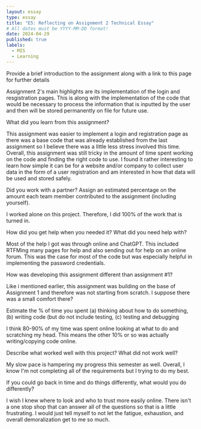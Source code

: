 ```yaml
---
layout: essay
type: essay
title: "E5: Reflecting on Assignment 2 Technical Essay"
# All dates must be YYYY-MM-DD format!
date: 2024-04-29
published: true
labels:
  - MIS
  - Learning
---
```


<p>Provide a brief introduction to the assignment along with a link to this page for further details</p>

<p>Assignment 2's main highlights are its implementation of the login and resgistration pages. This is along with the implementation of the code that would be necessary to process the information that is inputted by the user and then will be stored permanently on file for future use.</p>

<p>What did you learn from this assignment?</p>

<p>This assignment was easier to implement a login and registration page as there was a base code that was already established from the last assignment so I believe there was a little less stress involved this time. Overall, this assignment was still tricky in the amount of time spent working on the code and finding the right code to use. I found it rather interesting to learn how simple it can be for a website and/or company to collect user data in the form of a user registration and am interested in how that data will be used and stored safely.</p>

<p>Did you work with a partner? Assign an estimated percentage on the amount each team member contributed to the assignment (including yourself).</p>

<p>I worked alone on this project. Therefore, I did 100% of the work that is turned in.</p>

<p>How did you get help when you needed it? What did you need help with?</p>

<p>Most of the help I got was through online and ChatGPT. This included RTFMing many pages for help and also sending out for help on an online forum. This was the case for most of the code but was especially helpful in implementing the password credentials.</p>

<p>How was developing this assignment different than assignment #1?</p>

<p>Like i mentioned earlier, this assignment was building on the base of Assignment 1 and therefore was not starting from scratch. I suppose there was a small comfort there?</p>

<p>Estimate the % of time you spent (a) thinking about how to do something, (b) writing code (but do not include testing, (c) testing and debugging</p>

<p>I think 80-90% of my time was spent online looking at what to do and scratching my head. This means the other 10% or so was actually writing/copying code online.</p>

<p>Describe what worked well with this project? What did not work well?</p>

<p>My slow pace is hampering my progress this semester as well. Overall, I know I'm not completing all of the requirements but I trying to do my best.</p>

<p>If you could go back in time and do things differently, what would you do differently?</p>

<p>I wish I knew where to look and who to trust more easily online. There isn't a one stop shop that can answer all of the questions so that is a little frustrating. I would just tell myself to not let the fatigue, exhaustion, and overall demoralization get to me so much.</p>
